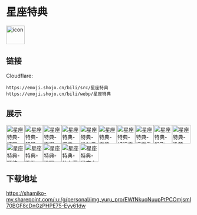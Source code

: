 # 星座特典
<img src="https://emoji.shojo.cn/bili/src/星座特典/icon.png" width="50" height="50" alt="icon">

## 链接
Cloudflare:
```
https://emoji.shojo.cn/bili/src/星座特典
https://emoji.shojo.cn/bili/webp/星座特典
```
## 展示
<img src="https://emoji.shojo.cn/bili/src/星座特典/星座特典-惩罚.png" width="50" height="50" alt="星座特典-惩罚"><img src="https://emoji.shojo.cn/bili/src/星座特典/星座特典-秤赞.png" width="50" height="50" alt="星座特典-秤赞"><img src="https://emoji.shojo.cn/bili/src/星座特典/星座特典-宠溺.png" width="50" height="50" alt="星座特典-宠溺"><img src="https://emoji.shojo.cn/bili/src/星座特典/星座特典-调皮.png" width="50" height="50" alt="星座特典-调皮"><img src="https://emoji.shojo.cn/bili/src/星座特典/星座特典-发射爱心.png" width="50" height="50" alt="星座特典-发射爱心"><img src="https://emoji.shojo.cn/bili/src/星座特典/星座特典-害羞.png" width="50" height="50" alt="星座特典-害羞"><img src="https://emoji.shojo.cn/bili/src/星座特典/星座特典-好运来.png" width="50" height="50" alt="星座特典-好运来"><img src="https://emoji.shojo.cn/bili/src/星座特典/星座特典-捧在手心.png" width="50" height="50" alt="星座特典-捧在手心"><img src="https://emoji.shojo.cn/bili/src/星座特典/星座特典-起飞.png" width="50" height="50" alt="星座特典-起飞"><img src="https://emoji.shojo.cn/bili/src/星座特典/星座特典-撒花.png" width="50" height="50" alt="星座特典-撒花"><img src="https://emoji.shojo.cn/bili/src/星座特典/星座特典-晒娃.png" width="50" height="50" alt="星座特典-晒娃"><img src="https://emoji.shojo.cn/bili/src/星座特典/星座特典-贴贴.png" width="50" height="50" alt="星座特典-贴贴"><img src="https://emoji.shojo.cn/bili/src/星座特典/星座特典-投喂.png" width="50" height="50" alt="星座特典-投喂"><img src="https://emoji.shojo.cn/bili/src/星座特典/星座特典-仙女落泪.png" width="50" height="50" alt="星座特典-仙女落泪"><img src="https://emoji.shojo.cn/bili/src/星座特典/星座特典-星座史册.png" width="50" height="50" alt="星座特典-星座史册">

## 下载地址

https://shamiko-my.sharepoint.com/:u:/g/personal/img_yuru_pro/EWfNkuoNuupPtPCOmjsmI70BGF8cDnGzPHPE75-Eyy61dw